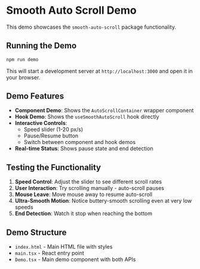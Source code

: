 # Smooth Auto Scroll Demo

This demo showcases the `smooth-auto-scroll` package functionality.

## Running the Demo

```bash
npm run demo
```

This will start a development server at `http://localhost:3000` and open it in your browser.

## Demo Features

- **Component Demo**: Shows the `AutoScrollContainer` wrapper component
- **Hook Demo**: Shows the `useSmoothAutoScroll` hook directly
- **Interactive Controls**:
  - Speed slider (1-20 px/s)
  - Pause/Resume button
  - Switch between component and hook demos
- **Real-time Status**: Shows pause state and end detection

## Testing the Functionality

1. **Speed Control**: Adjust the slider to see different scroll rates
2. **User Interaction**: Try scrolling manually - auto-scroll pauses
3. **Mouse Leave**: Move mouse away to resume auto-scroll
4. **Ultra-Smooth Motion**: Notice buttery-smooth scrolling even at very low speeds
5. **End Detection**: Watch it stop when reaching the bottom

## Demo Structure

- `index.html` - Main HTML file with styles
- `main.tsx` - React entry point
- `Demo.tsx` - Main demo component with both APIs
